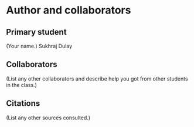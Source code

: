 Author and collaborators
========================

Primary student
---------------
(Your name.)
Sukhraj Dulay

Collaborators
-------------
(List any other collaborators and describe help you got from other students
in the class.)


Citations
---------
(List any other sources consulted.)
